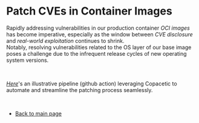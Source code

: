 # Patch CVEs in Container Images  
Rapidly addressing vulnerabilities in our production container *OCI images* has become imperative, especially as the window between *CVE disclosure* and *real-world exploitation* continues to shrink.  
Notably, resolving vulnerabilities related to the OS layer of our base image poses a challenge due to the infrequent release cycles of new operating system versions.  

<br>  

[*Here*](https://github.com/r3drun3/immunize)'s an illustrative pipeline (github action) leveraging Copacetic to automate and streamline the patching process seamlessly.  


<br>  


- [Back to main page](../../../index.md)  